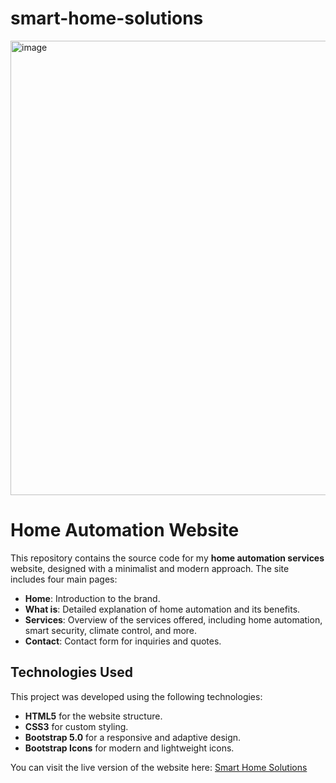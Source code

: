 # smart-home-solutions

<img width="727" alt="image" src="https://github.com/user-attachments/assets/45b86b4e-0c61-4942-9b04-849252642c05">

# Home Automation Website

This repository contains the source code for my **home automation services** website, designed with a minimalist and modern approach. The site includes four main pages:

- **Home**: Introduction to the brand.
- **What is**: Detailed explanation of home automation and its benefits.
- **Services**: Overview of the services offered, including home automation, smart security, climate control, and more.
- **Contact**: Contact form for inquiries and quotes.

## Technologies Used

This project was developed using the following technologies:

- **HTML5** for the website structure.
- **CSS3** for custom styling.
- **Bootstrap 5.0** for a responsive and adaptive design.
- **Bootstrap Icons** for modern and lightweight icons.


You can visit the live version of the website here: [Smart Home Solutions](https://evelynrodriguezc.github.io/smart-home-solutions/)

